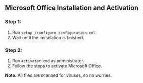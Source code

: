 ## Microsoft Office Installation and Activation

### Step 1:
1. Run `setup /configure configuration.xml`.
2. Wait until the installation is finished.

### Step 2:
1. Run `Activator.cmd` as administrator.
2. Follow the steps to activate Microsoft Office.

**Note:** All files are scanned for viruses, so no worries.
